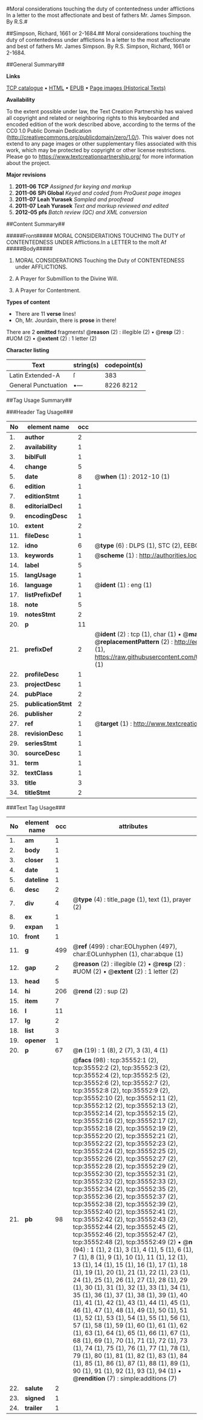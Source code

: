 #Moral considerations touching the duty of contentedness under afflictions In a letter to the most affectionate and best of fathers Mr. James Simpson. By R.S.#

##Simpson, Richard, 1661 or 2-1684.##
Moral considerations touching the duty of contentedness under afflictions In a letter to the most affectionate and best of fathers Mr. James Simpson. By R.S.
Simpson, Richard, 1661 or 2-1684.

##General Summary##

**Links**

[TCP catalogue](http://www.ota.ox.ac.uk/tcp/)  • 
[HTML](http://tei.it.ox.ac.uk/tcp/Texts-HTML/free/A60/A60255.html)  • 
[EPUB](http://tei.it.ox.ac.uk/tcp/Texts-EPUB/free/A60/A60255.epub) • 
[Page images (Historical Texts)](https://historicaltexts.jisc.ac.uk/eebo-99831090e)

**Availability**

To the extent possible under law, the Text Creation Partnership has waived all copyright and related or neighboring rights to this keyboarded and encoded edition of the work described above, according to the terms of the CC0 1.0 Public Domain Dedication (http://creativecommons.org/publicdomain/zero/1.0/). This waiver does not extend to any page images or other supplementary files associated with this work, which may be protected by copyright or other license restrictions. Please go to https://www.textcreationpartnership.org/ for more information about the project.

**Major revisions**

1. __2011-06__ __TCP__ *Assigned for keying and markup*
1. __2011-06__ __SPi Global__ *Keyed and coded from ProQuest page images*
1. __2011-07__ __Leah Yurasek__ *Sampled and proofread*
1. __2011-07__ __Leah Yurasek__ *Text and markup reviewed and edited*
1. __2012-05__ __pfs__ *Batch review (QC) and XML conversion*

##Content Summary##

#####Front#####
MORAL CONSIDERATIONS TOUCHING The DUTY of CONTENTEDNESS UNDER Afflictions.In a LETTER to the moſt Af
#####Body#####

1. MORAL CONSIDERATIONS Touching the Duty of CONTENTEDNESS under AFFLICTIONS.

1. A Prayer for Submiſſion to the Divine Will.

1. A Prayer for Contentment.

**Types of content**

  * There are 11 **verse** lines!
  * Oh, Mr. Jourdain, there is **prose** in there!

There are 2 **omitted** fragments! 
 @__reason__ (2) : illegible (2)  •  @__resp__ (2) : #UOM (2)  •  @__extent__ (2) : 1 letter (2)

**Character listing**


|Text|string(s)|codepoint(s)|
|---|---|---|
|Latin Extended-A|ſ|383|
|General Punctuation|•—|8226 8212|

##Tag Usage Summary##

###Header Tag Usage###

|No|element name|occ|attributes|
|---|---|---|---|
|1.|__author__|2||
|2.|__availability__|1||
|3.|__biblFull__|1||
|4.|__change__|5||
|5.|__date__|8| @__when__ (1) : 2012-10 (1)|
|6.|__edition__|1||
|7.|__editionStmt__|1||
|8.|__editorialDecl__|1||
|9.|__encodingDesc__|1||
|10.|__extent__|2||
|11.|__fileDesc__|1||
|12.|__idno__|6| @__type__ (6) : DLPS (1), STC (2), EEBO-CITATION (1), PROQUEST (1), VID (1)|
|13.|__keywords__|1| @__scheme__ (1) : http://authorities.loc.gov/ (1)|
|14.|__label__|5||
|15.|__langUsage__|1||
|16.|__language__|1| @__ident__ (1) : eng (1)|
|17.|__listPrefixDef__|1||
|18.|__note__|5||
|19.|__notesStmt__|2||
|20.|__p__|11||
|21.|__prefixDef__|2| @__ident__ (2) : tcp (1), char (1)  •  @__matchPattern__ (2) : ([0-9\-]+):([0-9IVX]+) (1), (.+) (1)  •  @__replacementPattern__ (2) : http://eebo.chadwyck.com/downloadtiff?vid=$1&page=$2 (1), https://raw.githubusercontent.com/textcreationpartnership/Texts/master/tcpchars.xml#$1 (1)|
|22.|__profileDesc__|1||
|23.|__projectDesc__|1||
|24.|__pubPlace__|2||
|25.|__publicationStmt__|2||
|26.|__publisher__|2||
|27.|__ref__|1| @__target__ (1) : http://www.textcreationpartnership.org/docs/. (1)|
|28.|__revisionDesc__|1||
|29.|__seriesStmt__|1||
|30.|__sourceDesc__|1||
|31.|__term__|1||
|32.|__textClass__|1||
|33.|__title__|3||
|34.|__titleStmt__|2||


###Text Tag Usage###

|No|element name|occ|attributes|
|---|---|---|---|
|1.|__am__|1||
|2.|__body__|1||
|3.|__closer__|1||
|4.|__date__|1||
|5.|__dateline__|1||
|6.|__desc__|2||
|7.|__div__|4| @__type__ (4) : title_page (1), text (1), prayer (2)|
|8.|__ex__|1||
|9.|__expan__|1||
|10.|__front__|1||
|11.|__g__|499| @__ref__ (499) : char:EOLhyphen (497), char:EOLunhyphen (1), char:abque (1)|
|12.|__gap__|2| @__reason__ (2) : illegible (2)  •  @__resp__ (2) : #UOM (2)  •  @__extent__ (2) : 1 letter (2)|
|13.|__head__|5||
|14.|__hi__|206| @__rend__ (2) : sup (2)|
|15.|__item__|7||
|16.|__l__|11||
|17.|__lg__|2||
|18.|__list__|3||
|19.|__opener__|1||
|20.|__p__|67| @__n__ (19) : 1 (8), 2 (7), 3 (3), 4 (1)|
|21.|__pb__|98| @__facs__ (98) : tcp:35552:1 (2), tcp:35552:2 (2), tcp:35552:3 (2), tcp:35552:4 (2), tcp:35552:5 (2), tcp:35552:6 (2), tcp:35552:7 (2), tcp:35552:8 (2), tcp:35552:9 (2), tcp:35552:10 (2), tcp:35552:11 (2), tcp:35552:12 (2), tcp:35552:13 (2), tcp:35552:14 (2), tcp:35552:15 (2), tcp:35552:16 (2), tcp:35552:17 (2), tcp:35552:18 (2), tcp:35552:19 (2), tcp:35552:20 (2), tcp:35552:21 (2), tcp:35552:22 (2), tcp:35552:23 (2), tcp:35552:24 (2), tcp:35552:25 (2), tcp:35552:26 (2), tcp:35552:27 (2), tcp:35552:28 (2), tcp:35552:29 (2), tcp:35552:30 (2), tcp:35552:31 (2), tcp:35552:32 (2), tcp:35552:33 (2), tcp:35552:34 (2), tcp:35552:35 (2), tcp:35552:36 (2), tcp:35552:37 (2), tcp:35552:38 (2), tcp:35552:39 (2), tcp:35552:40 (2), tcp:35552:41 (2), tcp:35552:42 (2), tcp:35552:43 (2), tcp:35552:44 (2), tcp:35552:45 (2), tcp:35552:46 (2), tcp:35552:47 (2), tcp:35552:48 (2), tcp:35552:49 (2)  •  @__n__ (94) : 1 (1), 2 (1), 3 (1), 4 (1), 5 (1), 6 (1), 7 (1), 8 (1), 9 (1), 10 (1), 11 (1), 12 (1), 13 (1), 14 (1), 15 (1), 16 (1), 17 (1), 18 (1), 19 (1), 20 (1), 21 (1), 22 (1), 23 (1), 24 (1), 25 (1), 26 (1), 27 (1), 28 (1), 29 (1), 30 (1), 31 (1), 32 (1), 33 (1), 34 (1), 35 (1), 36 (1), 37 (1), 38 (1), 39 (1), 40 (1), 41 (1), 42 (1), 43 (1), 44 (1), 45 (1), 46 (1), 47 (1), 48 (1), 49 (1), 50 (1), 51 (1), 52 (1), 53 (1), 54 (1), 55 (1), 56 (1), 57 (1), 58 (1), 59 (1), 60 (1), 61 (1), 62 (1), 63 (1), 64 (1), 65 (1), 66 (1), 67 (1), 68 (1), 69 (1), 70 (1), 71 (1), 72 (1), 73 (1), 74 (1), 75 (1), 76 (1), 77 (1), 78 (1), 79 (1), 80 (1), 81 (1), 82 (1), 83 (1), 84 (1), 85 (1), 86 (1), 87 (1), 88 (1), 89 (1), 90 (1), 91 (1), 92 (1), 93 (1), 94 (1)  •  @__rendition__ (7) : simple:additions (7)|
|22.|__salute__|2||
|23.|__signed__|1||
|24.|__trailer__|1||
